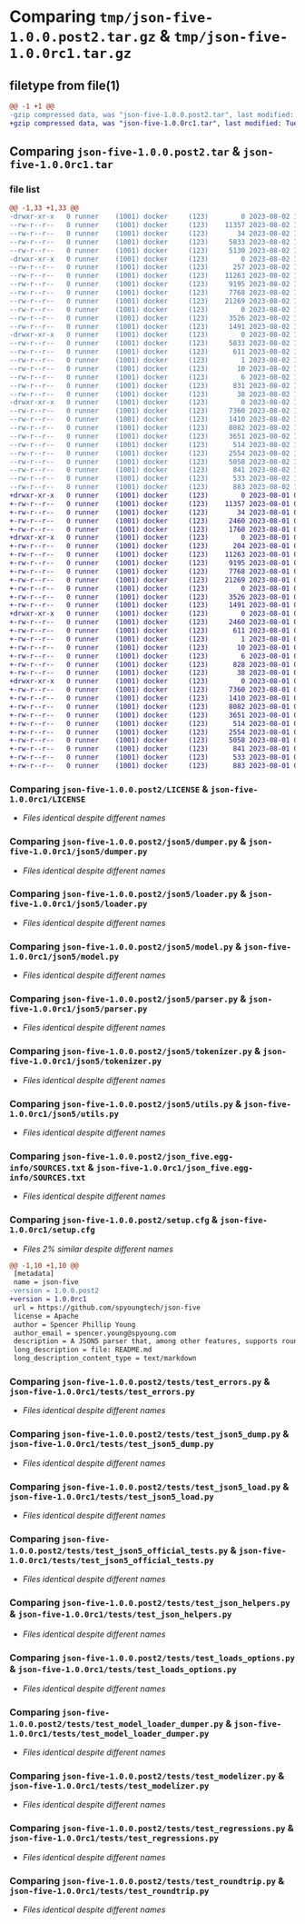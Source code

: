 # Comparing `tmp/json-five-1.0.0.post2.tar.gz` & `tmp/json-five-1.0.0rc1.tar.gz`

## filetype from file(1)

```diff
@@ -1 +1 @@
-gzip compressed data, was "json-five-1.0.0.post2.tar", last modified: Wed Aug  2 18:00:35 2023, max compression
+gzip compressed data, was "json-five-1.0.0rc1.tar", last modified: Tue Aug  1 04:50:10 2023, max compression
```

## Comparing `json-five-1.0.0.post2.tar` & `json-five-1.0.0rc1.tar`

### file list

```diff
@@ -1,33 +1,33 @@
-drwxr-xr-x   0 runner    (1001) docker     (123)        0 2023-08-02 18:00:35.200230 json-five-1.0.0.post2/
--rw-r--r--   0 runner    (1001) docker     (123)    11357 2023-08-02 18:00:19.000000 json-five-1.0.0.post2/LICENSE
--rw-r--r--   0 runner    (1001) docker     (123)       34 2023-08-02 18:00:19.000000 json-five-1.0.0.post2/MANIFEST.in
--rw-r--r--   0 runner    (1001) docker     (123)     5833 2023-08-02 18:00:35.200230 json-five-1.0.0.post2/PKG-INFO
--rw-r--r--   0 runner    (1001) docker     (123)     5130 2023-08-02 18:00:19.000000 json-five-1.0.0.post2/README.md
-drwxr-xr-x   0 runner    (1001) docker     (123)        0 2023-08-02 18:00:35.196230 json-five-1.0.0.post2/json5/
--rw-r--r--   0 runner    (1001) docker     (123)      257 2023-08-02 18:00:19.000000 json-five-1.0.0.post2/json5/__init__.py
--rw-r--r--   0 runner    (1001) docker     (123)    11263 2023-08-02 18:00:19.000000 json-five-1.0.0.post2/json5/dumper.py
--rw-r--r--   0 runner    (1001) docker     (123)     9195 2023-08-02 18:00:19.000000 json-five-1.0.0.post2/json5/loader.py
--rw-r--r--   0 runner    (1001) docker     (123)     7768 2023-08-02 18:00:19.000000 json-five-1.0.0.post2/json5/model.py
--rw-r--r--   0 runner    (1001) docker     (123)    21269 2023-08-02 18:00:19.000000 json-five-1.0.0.post2/json5/parser.py
--rw-r--r--   0 runner    (1001) docker     (123)        0 2023-08-02 18:00:19.000000 json-five-1.0.0.post2/json5/py.typed
--rw-r--r--   0 runner    (1001) docker     (123)     3526 2023-08-02 18:00:19.000000 json-five-1.0.0.post2/json5/tokenizer.py
--rw-r--r--   0 runner    (1001) docker     (123)     1491 2023-08-02 18:00:19.000000 json-five-1.0.0.post2/json5/utils.py
-drwxr-xr-x   0 runner    (1001) docker     (123)        0 2023-08-02 18:00:35.196230 json-five-1.0.0.post2/json_five.egg-info/
--rw-r--r--   0 runner    (1001) docker     (123)     5833 2023-08-02 18:00:35.000000 json-five-1.0.0.post2/json_five.egg-info/PKG-INFO
--rw-r--r--   0 runner    (1001) docker     (123)      611 2023-08-02 18:00:35.000000 json-five-1.0.0.post2/json_five.egg-info/SOURCES.txt
--rw-r--r--   0 runner    (1001) docker     (123)        1 2023-08-02 18:00:35.000000 json-five-1.0.0.post2/json_five.egg-info/dependency_links.txt
--rw-r--r--   0 runner    (1001) docker     (123)       10 2023-08-02 18:00:35.000000 json-five-1.0.0.post2/json_five.egg-info/requires.txt
--rw-r--r--   0 runner    (1001) docker     (123)        6 2023-08-02 18:00:35.000000 json-five-1.0.0.post2/json_five.egg-info/top_level.txt
--rw-r--r--   0 runner    (1001) docker     (123)      831 2023-08-02 18:00:35.200230 json-five-1.0.0.post2/setup.cfg
--rw-r--r--   0 runner    (1001) docker     (123)       38 2023-08-02 18:00:19.000000 json-five-1.0.0.post2/setup.py
-drwxr-xr-x   0 runner    (1001) docker     (123)        0 2023-08-02 18:00:35.200230 json-five-1.0.0.post2/tests/
--rw-r--r--   0 runner    (1001) docker     (123)     7360 2023-08-02 18:00:19.000000 json-five-1.0.0.post2/tests/test_errors.py
--rw-r--r--   0 runner    (1001) docker     (123)     1410 2023-08-02 18:00:19.000000 json-five-1.0.0.post2/tests/test_json5_dump.py
--rw-r--r--   0 runner    (1001) docker     (123)     8082 2023-08-02 18:00:19.000000 json-five-1.0.0.post2/tests/test_json5_load.py
--rw-r--r--   0 runner    (1001) docker     (123)     3651 2023-08-02 18:00:19.000000 json-five-1.0.0.post2/tests/test_json5_official_tests.py
--rw-r--r--   0 runner    (1001) docker     (123)      514 2023-08-02 18:00:19.000000 json-five-1.0.0.post2/tests/test_json_helpers.py
--rw-r--r--   0 runner    (1001) docker     (123)     2554 2023-08-02 18:00:19.000000 json-five-1.0.0.post2/tests/test_loads_options.py
--rw-r--r--   0 runner    (1001) docker     (123)     5058 2023-08-02 18:00:19.000000 json-five-1.0.0.post2/tests/test_model_loader_dumper.py
--rw-r--r--   0 runner    (1001) docker     (123)      841 2023-08-02 18:00:19.000000 json-five-1.0.0.post2/tests/test_modelizer.py
--rw-r--r--   0 runner    (1001) docker     (123)      533 2023-08-02 18:00:19.000000 json-five-1.0.0.post2/tests/test_regressions.py
--rw-r--r--   0 runner    (1001) docker     (123)      883 2023-08-02 18:00:19.000000 json-five-1.0.0.post2/tests/test_roundtrip.py
+drwxr-xr-x   0 runner    (1001) docker     (123)        0 2023-08-01 04:50:10.111713 json-five-1.0.0rc1/
+-rw-r--r--   0 runner    (1001) docker     (123)    11357 2023-08-01 04:49:59.000000 json-five-1.0.0rc1/LICENSE
+-rw-r--r--   0 runner    (1001) docker     (123)       34 2023-08-01 04:49:59.000000 json-five-1.0.0rc1/MANIFEST.in
+-rw-r--r--   0 runner    (1001) docker     (123)     2460 2023-08-01 04:50:10.111713 json-five-1.0.0rc1/PKG-INFO
+-rw-r--r--   0 runner    (1001) docker     (123)     1760 2023-08-01 04:49:59.000000 json-five-1.0.0rc1/README.md
+drwxr-xr-x   0 runner    (1001) docker     (123)        0 2023-08-01 04:50:10.111713 json-five-1.0.0rc1/json5/
+-rw-r--r--   0 runner    (1001) docker     (123)      204 2023-08-01 04:49:59.000000 json-five-1.0.0rc1/json5/__init__.py
+-rw-r--r--   0 runner    (1001) docker     (123)    11263 2023-08-01 04:49:59.000000 json-five-1.0.0rc1/json5/dumper.py
+-rw-r--r--   0 runner    (1001) docker     (123)     9195 2023-08-01 04:49:59.000000 json-five-1.0.0rc1/json5/loader.py
+-rw-r--r--   0 runner    (1001) docker     (123)     7768 2023-08-01 04:49:59.000000 json-five-1.0.0rc1/json5/model.py
+-rw-r--r--   0 runner    (1001) docker     (123)    21269 2023-08-01 04:49:59.000000 json-five-1.0.0rc1/json5/parser.py
+-rw-r--r--   0 runner    (1001) docker     (123)        0 2023-08-01 04:49:59.000000 json-five-1.0.0rc1/json5/py.typed
+-rw-r--r--   0 runner    (1001) docker     (123)     3526 2023-08-01 04:49:59.000000 json-five-1.0.0rc1/json5/tokenizer.py
+-rw-r--r--   0 runner    (1001) docker     (123)     1491 2023-08-01 04:49:59.000000 json-five-1.0.0rc1/json5/utils.py
+drwxr-xr-x   0 runner    (1001) docker     (123)        0 2023-08-01 04:50:10.111713 json-five-1.0.0rc1/json_five.egg-info/
+-rw-r--r--   0 runner    (1001) docker     (123)     2460 2023-08-01 04:50:10.000000 json-five-1.0.0rc1/json_five.egg-info/PKG-INFO
+-rw-r--r--   0 runner    (1001) docker     (123)      611 2023-08-01 04:50:10.000000 json-five-1.0.0rc1/json_five.egg-info/SOURCES.txt
+-rw-r--r--   0 runner    (1001) docker     (123)        1 2023-08-01 04:50:10.000000 json-five-1.0.0rc1/json_five.egg-info/dependency_links.txt
+-rw-r--r--   0 runner    (1001) docker     (123)       10 2023-08-01 04:50:10.000000 json-five-1.0.0rc1/json_five.egg-info/requires.txt
+-rw-r--r--   0 runner    (1001) docker     (123)        6 2023-08-01 04:50:10.000000 json-five-1.0.0rc1/json_five.egg-info/top_level.txt
+-rw-r--r--   0 runner    (1001) docker     (123)      828 2023-08-01 04:50:10.111713 json-five-1.0.0rc1/setup.cfg
+-rw-r--r--   0 runner    (1001) docker     (123)       38 2023-08-01 04:49:59.000000 json-five-1.0.0rc1/setup.py
+drwxr-xr-x   0 runner    (1001) docker     (123)        0 2023-08-01 04:50:10.111713 json-five-1.0.0rc1/tests/
+-rw-r--r--   0 runner    (1001) docker     (123)     7360 2023-08-01 04:49:59.000000 json-five-1.0.0rc1/tests/test_errors.py
+-rw-r--r--   0 runner    (1001) docker     (123)     1410 2023-08-01 04:49:59.000000 json-five-1.0.0rc1/tests/test_json5_dump.py
+-rw-r--r--   0 runner    (1001) docker     (123)     8082 2023-08-01 04:49:59.000000 json-five-1.0.0rc1/tests/test_json5_load.py
+-rw-r--r--   0 runner    (1001) docker     (123)     3651 2023-08-01 04:49:59.000000 json-five-1.0.0rc1/tests/test_json5_official_tests.py
+-rw-r--r--   0 runner    (1001) docker     (123)      514 2023-08-01 04:49:59.000000 json-five-1.0.0rc1/tests/test_json_helpers.py
+-rw-r--r--   0 runner    (1001) docker     (123)     2554 2023-08-01 04:49:59.000000 json-five-1.0.0rc1/tests/test_loads_options.py
+-rw-r--r--   0 runner    (1001) docker     (123)     5058 2023-08-01 04:49:59.000000 json-five-1.0.0rc1/tests/test_model_loader_dumper.py
+-rw-r--r--   0 runner    (1001) docker     (123)      841 2023-08-01 04:49:59.000000 json-five-1.0.0rc1/tests/test_modelizer.py
+-rw-r--r--   0 runner    (1001) docker     (123)      533 2023-08-01 04:49:59.000000 json-five-1.0.0rc1/tests/test_regressions.py
+-rw-r--r--   0 runner    (1001) docker     (123)      883 2023-08-01 04:49:59.000000 json-five-1.0.0rc1/tests/test_roundtrip.py
```

### Comparing `json-five-1.0.0.post2/LICENSE` & `json-five-1.0.0rc1/LICENSE`

 * *Files identical despite different names*

### Comparing `json-five-1.0.0.post2/json5/dumper.py` & `json-five-1.0.0rc1/json5/dumper.py`

 * *Files identical despite different names*

### Comparing `json-five-1.0.0.post2/json5/loader.py` & `json-five-1.0.0rc1/json5/loader.py`

 * *Files identical despite different names*

### Comparing `json-five-1.0.0.post2/json5/model.py` & `json-five-1.0.0rc1/json5/model.py`

 * *Files identical despite different names*

### Comparing `json-five-1.0.0.post2/json5/parser.py` & `json-five-1.0.0rc1/json5/parser.py`

 * *Files identical despite different names*

### Comparing `json-five-1.0.0.post2/json5/tokenizer.py` & `json-five-1.0.0rc1/json5/tokenizer.py`

 * *Files identical despite different names*

### Comparing `json-five-1.0.0.post2/json5/utils.py` & `json-five-1.0.0rc1/json5/utils.py`

 * *Files identical despite different names*

### Comparing `json-five-1.0.0.post2/json_five.egg-info/SOURCES.txt` & `json-five-1.0.0rc1/json_five.egg-info/SOURCES.txt`

 * *Files identical despite different names*

### Comparing `json-five-1.0.0.post2/setup.cfg` & `json-five-1.0.0rc1/setup.cfg`

 * *Files 2% similar despite different names*

```diff
@@ -1,10 +1,10 @@
 [metadata]
 name = json-five
-version = 1.0.0.post2
+version = 1.0.0rc1
 url = https://github.com/spyoungtech/json-five
 license = Apache
 author = Spencer Phillip Young
 author_email = spencer.young@spyoung.com
 description = A JSON5 parser that, among other features, supports round-trip preservation of comments
 long_description = file: README.md
 long_description_content_type = text/markdown
```

### Comparing `json-five-1.0.0.post2/tests/test_errors.py` & `json-five-1.0.0rc1/tests/test_errors.py`

 * *Files identical despite different names*

### Comparing `json-five-1.0.0.post2/tests/test_json5_dump.py` & `json-five-1.0.0rc1/tests/test_json5_dump.py`

 * *Files identical despite different names*

### Comparing `json-five-1.0.0.post2/tests/test_json5_load.py` & `json-five-1.0.0rc1/tests/test_json5_load.py`

 * *Files identical despite different names*

### Comparing `json-five-1.0.0.post2/tests/test_json5_official_tests.py` & `json-five-1.0.0rc1/tests/test_json5_official_tests.py`

 * *Files identical despite different names*

### Comparing `json-five-1.0.0.post2/tests/test_json_helpers.py` & `json-five-1.0.0rc1/tests/test_json_helpers.py`

 * *Files identical despite different names*

### Comparing `json-five-1.0.0.post2/tests/test_loads_options.py` & `json-five-1.0.0rc1/tests/test_loads_options.py`

 * *Files identical despite different names*

### Comparing `json-five-1.0.0.post2/tests/test_model_loader_dumper.py` & `json-five-1.0.0rc1/tests/test_model_loader_dumper.py`

 * *Files identical despite different names*

### Comparing `json-five-1.0.0.post2/tests/test_modelizer.py` & `json-five-1.0.0rc1/tests/test_modelizer.py`

 * *Files identical despite different names*

### Comparing `json-five-1.0.0.post2/tests/test_regressions.py` & `json-five-1.0.0rc1/tests/test_regressions.py`

 * *Files identical despite different names*

### Comparing `json-five-1.0.0.post2/tests/test_roundtrip.py` & `json-five-1.0.0rc1/tests/test_roundtrip.py`

 * *Files identical despite different names*

